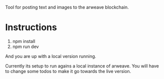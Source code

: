 Tool for posting text and images to the arweave blockchain.

# Instructions 
1. npm install
2. npm run dev 

And you are up with a local version running.

Currently its setup to run agains a local instance of arweave. You will have to change some todos to make it go towards the live version.